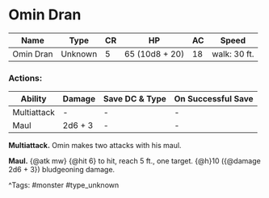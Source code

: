 # Omin Dran

| Name | Type | CR | HP | AC | Speed |
|------|------|----|----|----|-------|
| Omin Dran | Unknown | 5 | 65 (10d8 + 20) | 18 | walk: 30 ft. |

### Actions:

| Ability | Damage | Save DC & Type | On Successful Save |
|---------|--------|----------------|--------------------|
| Multiattack | - | - | - |
| Maul | 2d6 + 3 | - | - |


**Multiattack.** Omin makes two attacks with his maul.

**Maul.** {@atk mw} {@hit 6} to hit, reach 5 ft., one target. {@h}10 ({@damage 2d6 + 3}) bludgeoning damage.

^Tags: #monster #type_unknown